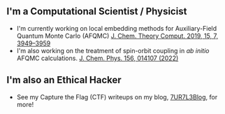 <!--### Hi there 👋-->

<!--
**bkesk/bkesk** is a ✨ _special_ ✨ repository because its `README.md` (this file) appears on your GitHub profile.

Here are some ideas to get you started:

- 🔭 I’m currently working on ...
- 🌱 I’m currently learning ...
- 👯 I’m looking to collaborate on ...
- 🤔 I’m looking for help with ...
- 💬 Ask me about ...
- 📫 How to reach me: ...
- 😄 Pronouns: ...
- ⚡ Fun fact: ...
-->

## I'm a Computational Scientist / Physicist

 - I'm currently working on local embedding methods for Auxiliary-Field Quantum Monte Carlo (AFQMC) [J. Chem. Theory Comput. 2019, 15, 7, 3949–3959](https://pubs.acs.org/doi/10.1021/acs.jctc.8b01244)
 - I'm also working on the treatment of spin-orbit coupling in *ab initio* AFQMC calculations. [J. Chem. Phys. 156, 014107 (2022)](https://aip.scitation.org/doi/10.1063/5.0075900)

## I'm also an Ethical Hacker

  - See my Capture the Flag (CTF) writeups on my blog, [7UR7L3Blog](https://7ur7l3blog.tech/), for more!
